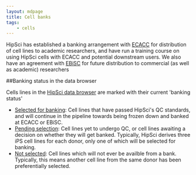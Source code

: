 ```yaml
---
layout: mdpage
title: Cell banks
tags:
    - cells
---
```


HipSci has established a banking arrangement with [ECACC](https://www.phe-culturecollections.org.uk/) for distribution of cell
lines to academic researchers, and have run a training course on using HipSci
cells with ECACC and potential downstream users. We also have an agreement
with [EBiSC](http://www.ebisc.org/) for future distribution to commercial (as well as
academic) researchers

##Banking status in the data browser

Cells lines in the [HipSci data browser]({{site.baseurl}}/lines) are marked with their current 'banking status'

* [Selected for banking]({{site.baseurl}}/lines?Banked%20Status[]=Selected%20for%20banking): Cell lines that have passed HipSci's QC standards, and will continue in the pipeline towards being frozen down and banked at ECACC or EBiSC.
* [Pending selection]({{site.baseurl}}/lines?Banked%20Status[]=Pending%20selection): Cell lines yet to undergo QC, or cell lines awaiting a decision on whether they will get banked. Typically, HipSci derives three iPS cell lines for each donor, only one of which will be selected for banking.
* [Not selected]({{site.baseurl}}/lines?Banked%20Status[]=Not%20selected): Cell lines which will not ever be availble from a bank. Typically, this means another cell line from the same donor has been preferentially selected.
